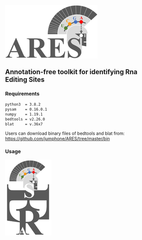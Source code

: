 <img src="https://github.com/jumphone/PhenoPro/raw/master/IMG/ARES_logo.png" width="300">

## **A**nnotation-free toolkit for identifying **R**na **E**diting **S**ites

### Requirements

    python3  = 3.8.2
    pysam    = 0.16.0.1
    numpy    = 1.19.1
    bedtools = v2.26.0
    blat     = v.36x7

Users can download binary files of bedtools and blat from: https://github.com/jumphone/ARES/tree/master/bin

### Usage

<img src="https://github.com/jumphone/PhenoPro/raw/master/IMG/ARES_role.png" width="150">

